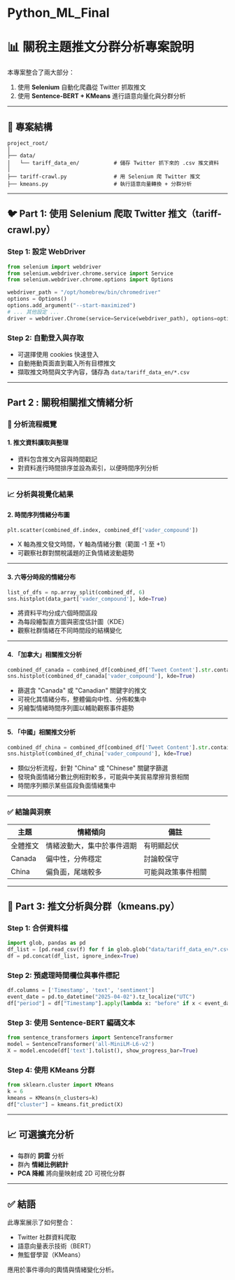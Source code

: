 # Python_ML_Final

# 📊 關稅主題推文分群分析專案說明

本專案整合了兩大部分：
1. 使用 **Selenium** 自動化爬蟲從 Twitter 抓取推文
2. 使用 **Sentence-BERT + KMeans** 進行語意向量化與分群分析

---

## 📁 專案結構

```
project_root/
│
├── data/
│   └── tariff_data_en/           # 儲存 Twitter 抓下來的 .csv 推文資料
│
├── tariff-crawl.py               # 用 Selenium 爬 Twitter 推文
├── kmeans.py                     # 執行語意向量轉換 + 分群分析
```

---

## 🐦 Part 1: 使用 Selenium 爬取 Twitter 推文（tariff-crawl.py）

### Step 1: 設定 WebDriver

```python
from selenium import webdriver
from selenium.webdriver.chrome.service import Service
from selenium.webdriver.chrome.options import Options

webdriver_path = "/opt/homebrew/bin/chromedriver"
options = Options()
options.add_argument("--start-maximized")
# ... 其他設定 ...
driver = webdriver.Chrome(service=Service(webdriver_path), options=options)
```

### Step 2: 自動登入與存取

- 可選擇使用 cookies 快速登入
- 自動捲動頁面直到載入所有目標推文
- 擷取推文時間與文字內容，儲存為 `data/tariff_data_en/*.csv`

---
## Part 2 : 關稅相關推文情緒分析

### 🧱 分析流程概覽

#### 1. 推文資料讀取與整理
- 資料包含推文內容與時間戳記
- 對資料進行時間排序並設為索引，以便時間序列分析

---

### 📈 分析與視覺化結果

#### 2. 時間序列情緒分布圖

```python
plt.scatter(combined_df.index, combined_df['vader_compound'])
```

- X 軸為推文發文時間，Y 軸為情緒分數（範圍 -1 至 +1）
- 可觀察社群對關稅議題的正負情緒波動趨勢

---

#### 3. 六等分時段的情緒分布

```python
list_of_dfs = np.array_split(combined_df, 6)
sns.histplot(data_part['vader_compound'], kde=True)
```

- 將資料平均分成六個時間區段
- 為每段繪製直方圖與密度估計圖（KDE）
- 觀察社群情緒在不同時間段的結構變化

---
#### 4. 「加拿大」相關推文分析

```python
combined_df_canada = combined_df[combined_df['Tweet Content'].str.contains('Canada|Canadian')]
sns.histplot(combined_df_canada['vader_compound'], kde=True)
```

- 篩選含 "Canada" 或 "Canadian" 關鍵字的推文
- 可視化其情緒分布，整體偏向中性、分佈較集中
- 另繪製情緒時間序列圖以輔助觀察事件趨勢

---

#### 5. 「中國」相關推文分析

```python
combined_df_china = combined_df[combined_df['Tweet Content'].str.contains('China|Chinese')]
sns.histplot(combined_df_china['vader_compound'], kde=True)
```

- 類似分析流程，針對 "China" 或 "Chinese" 關鍵字篩選
- 發現負面情緒分數比例相對較多，可能與中美貿易摩擦背景相關
- 時間序列顯示某些區段負面情緒集中

---

### ✅ 結論與洞察

| 主題 | 情緒傾向 | 備註 |
|------|------------|------|
| 全體推文 | 情緒波動大，集中於事件週期 | 有明顯起伏 |
| Canada | 偏中性，分佈穩定 | 討論較保守 |
| China | 偏負面，尾端較多 | 可能與政策事件相關 |

---
## 🤖 Part 3: 推文分析與分群（kmeans.py）

### Step 1: 合併資料檔

```python
import glob, pandas as pd
df_list = [pd.read_csv(f) for f in glob.glob("data/tariff_data_en/*.csv")]
df = pd.concat(df_list, ignore_index=True)
```

### Step 2: 預處理時間欄位與事件標記

```python
df.columns = ['Timestamp', 'text', 'sentiment']
event_date = pd.to_datetime("2025-04-02").tz_localize("UTC")
df["period"] = df["Timestamp"].apply(lambda x: "before" if x < event_date else "after")
```

### Step 3: 使用 Sentence-BERT 編碼文本

```python
from sentence_transformers import SentenceTransformer
model = SentenceTransformer('all-MiniLM-L6-v2')
X = model.encode(df['text'].tolist(), show_progress_bar=True)
```

### Step 4: 使用 KMeans 分群

```python
from sklearn.cluster import KMeans
k = 6
kmeans = KMeans(n_clusters=k)
df["cluster"] = kmeans.fit_predict(X)
```

---

## 📈 可選擴充分析

- 每群的 **詞雲** 分析
- 群內 **情緒比例統計**
- **PCA 降維** 將向量映射成 2D 可視化分群

---

## ✅ 結語

此專案展示了如何整合：
- Twitter 社群資料爬取
- 語意向量表示技術（BERT）
- 無監督學習（KMeans）

應用於事件導向的輿情與情緒變化分析。
